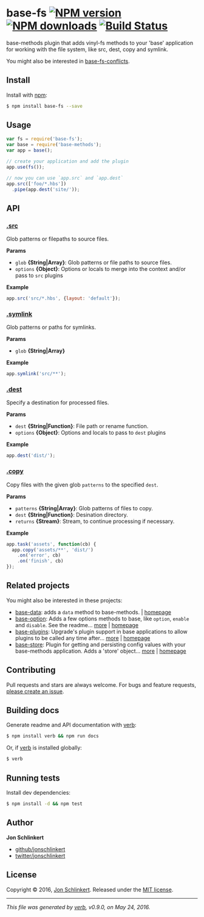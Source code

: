 # base-fs [![NPM version](https://img.shields.io/npm/v/base-fs.svg?style=flat)](https://www.npmjs.com/package/base-fs) [![NPM downloads](https://img.shields.io/npm/dm/base-fs.svg?style=flat)](https://npmjs.org/package/base-fs) [![Build Status](https://img.shields.io/travis/node-base/base-fs.svg?style=flat)](https://travis-ci.org/node-base/base-fs)

base-methods plugin that adds vinyl-fs methods to your 'base' application for working with the file system, like src, dest, copy and symlink.

You might also be interested in [base-fs-conflicts](https://github.com/node-base/base-fs-conflicts).

## Install

Install with [npm](https://www.npmjs.com/):

```sh
$ npm install base-fs --save
```

## Usage

```js
var fs = require('base-fs');
var base = require('base-methods');
var app = base();

// create your application and add the plugin
app.use(fs());

// now you can use `app.src` and `app.dest`
app.src(['foo/*.hbs'])
  .pipe(app.dest('site/'));
```

## API

### [.src](index.js#L33)

Glob patterns or filepaths to source files.

**Params**

* `glob` **{String|Array}**: Glob patterns or file paths to source files.
* `options` **{Object}**: Options or locals to merge into the context and/or pass to `src` plugins

**Example**

```js
app.src('src/*.hbs', {layout: 'default'});
```

### [.symlink](index.js#L49)

Glob patterns or paths for symlinks.

**Params**

* `glob` **{String|Array}**

**Example**

```js
app.symlink('src/**');
```

### [.dest](index.js#L65)

Specify a destination for processed files.

**Params**

* `dest` **{String|Function}**: File path or rename function.
* `options` **{Object}**: Options and locals to pass to `dest` plugins

**Example**

```js
app.dest('dist/');
```

### [.copy](index.js#L90)

Copy files with the given glob `patterns` to the specified `dest`.

**Params**

* `patterns` **{String|Array}**: Glob patterns of files to copy.
* `dest` **{String|Function}**: Desination directory.
* `returns` **{Stream}**: Stream, to continue processing if necessary.

**Example**

```js
app.task('assets', function(cb) {
  app.copy('assets/**', 'dist/')
    .on('error', cb)
    .on('finish', cb)
});
```

## Related projects

You might also be interested in these projects:

* [base-data](https://www.npmjs.com/package/base-data): adds a `data` method to base-methods. | [homepage](https://github.com/node-base/base-data)
* [base-option](https://www.npmjs.com/package/base-option): Adds a few options methods to base, like `option`, `enable` and `disable`. See the readme… [more](https://www.npmjs.com/package/base-option) | [homepage](https://github.com/node-base/base-option)
* [base-plugins](https://www.npmjs.com/package/base-plugins): Upgrade's plugin support in base applications to allow plugins to be called any time after… [more](https://www.npmjs.com/package/base-plugins) | [homepage](https://github.com/node-base/base-plugins)
* [base-store](https://www.npmjs.com/package/base-store): Plugin for getting and persisting config values with your base-methods application. Adds a 'store' object… [more](https://www.npmjs.com/package/base-store) | [homepage](https://github.com/node-base/base-store)

## Contributing

Pull requests and stars are always welcome. For bugs and feature requests, [please create an issue](https://github.com/node-base/base-fs/issues/new).

## Building docs

Generate readme and API documentation with [verb](https://github.com/verbose/verb):

```sh
$ npm install verb && npm run docs
```

Or, if [verb](https://github.com/verbose/verb) is installed globally:

```sh
$ verb
```

## Running tests

Install dev dependencies:

```sh
$ npm install -d && npm test
```

## Author

**Jon Schlinkert**

* [github/jonschlinkert](https://github.com/jonschlinkert)
* [twitter/jonschlinkert](http://twitter.com/jonschlinkert)

## License

Copyright © 2016, [Jon Schlinkert](https://github.com/jonschlinkert).
Released under the [MIT license](https://github.com/node-base/base-fs/blob/master/LICENSE).

***

_This file was generated by [verb](https://github.com/verbose/verb), v0.9.0, on May 24, 2016._